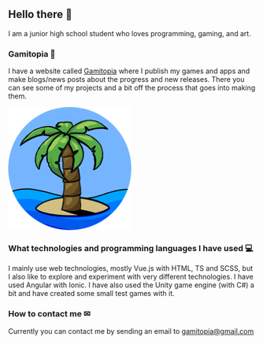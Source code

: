 ## Hello there 👋
I am a junior high school student who loves programming, gaming, and art.  

### Gamitopia 🌴

I have a website called [Gamitopia](https://gamitopia.herokuapp.com) where I publish my games and apps and make blogs/news posts about the progress and new releases. There you can see some of my projects and a bit off the process that goes into making them.

<img src="https://github.com/Jondolf/Gamitopia/blob/master/src/assets/images/gamitopia_logo_circle.png" width="250" height="250"/>

### What technologies and programming languages I have used 💻

I mainly use web technologies, mostly Vue.js with HTML, TS and SCSS, but I also like to explore and experiment with very different technologies. I have used Angular with Ionic. I have also used the Unity game engine (with C#) a bit and have created some small test games with it.

### How to contact me ✉

Currently you can contact me by sending an email to gamitopia@gmail.com
